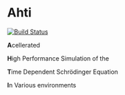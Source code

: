 # Ahti


[![Build Status](https://travis-ci.org/s0vereign/Ahti.svg?branch=master)](https://travis-ci.org/s0vereign/Ahti)



**A**cellerated

**H**igh Performance Simulation of the 

**T**ime Dependent Schrödinger Equation

**I**n Various environments

 
